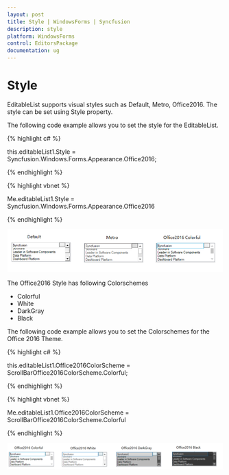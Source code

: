 ```yaml
---
layout: post
title: Style | WindowsForms | Syncfusion
description: style   
platform: WindowsForms
control: EditorsPackage
documentation: ug
---
```


# Style   

EditableList supports visual styles such as Default, Metro, Office2016. The style can be set using Style property. 

The following code example allows you to set the style for the EditableList.

{% highlight c# %}

this.editableList1.Style = Syncfusion.Windows.Forms.Appearance.Office2016;

{% endhighlight %}

{% highlight vbnet %}

Me.editableList1.Style = Syncfusion.Windows.Forms.Appearance.Office2016

{% endhighlight %}

![](Style_images/Style_img3.png)

The Office2016 Style has following Colorschemes

* Colorful
* White
* DarkGray
* Black

The following code example allows you to set the Colorschemes for the Office 2016 Theme.

{% highlight c# %}

this.editableList1.Office2016ColorScheme = ScrollBarOffice2016ColorScheme.Colorful;

{% endhighlight %}

{% highlight vbnet %}

Me.editableList1.Office2016ColorScheme = ScrollBarOffice2016ColorScheme.Colorful

{% endhighlight %}


![](Style_images/Style_img2.png)



